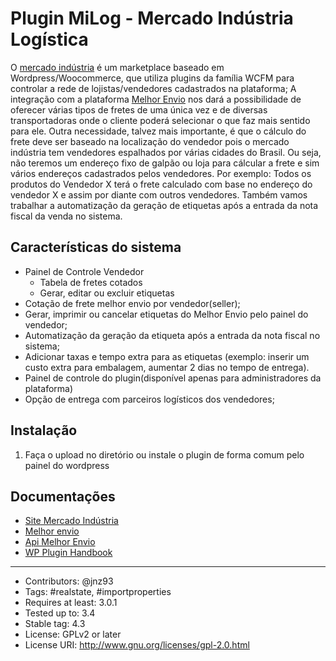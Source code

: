 # Plugin MiLog - Mercado Indústria Logística

O [mercado indústria](https://mercadoindustria.com.br) é um marketplace baseado em Wordpress/Woocommerce, que utiliza plugins da família WCFM para controlar a rede de lojistas/vendedores cadastrados na plataforma;
A integração com a plataforma [Melhor Envio](https://melhorenvio.com.br) nos dará a possibilidade de oferecer várias tipos de fretes de uma única vez e de diversas transportadoras onde o cliente poderá selecionar o que faz mais sentido para ele. Outra necessidade, talvez mais importante, é que o cálculo do frete deve ser baseado na localização do vendedor pois o mercado indústria tem vendedores espalhados por várias cidades do Brasil. Ou seja, não teremos um endereço fixo de galpão ou loja para cálcular a frete e sim vários endereços cadastrados pelos vendedores.
Por exemplo: Todos os produtos do Vendedor X terá o frete calculado com base no endereço do vendedor X e assim por diante com outros vendedores. Também vamos trabalhar a automatização da geração de etiquetas após a entrada da nota fiscal da venda no sistema.

## Características do sistema
* Painel de Controle Vendedor
  * Tabela de fretes cotados
  * Gerar, editar ou excluir etiquetas
* Cotação de frete melhor envio por vendedor(seller);
* Gerar, imprimir ou cancelar etiquetas do Melhor Envio pelo painel do vendedor;
* Automatização da geração da etiqueta após a entrada da nota fiscal no sistema;
* Adicionar taxas e tempo extra para as etiquetas (exemplo: inserir um custo extra para embalagem, aumentar 2 dias no tempo de entrega).
* Painel de controle do plugin(disponível apenas para administradores da plataforma)
* Opção de entrega com parceiros logísticos dos vendedores;


## Instalação
1) Faça o upload no diretório ou instale o plugin de forma comum pelo painel do wordpress

## Documentações
* [Site Mercado Indústria](https://mercadoindustria.com.br)
* [Melhor envio](https://melhorenvio.com.br)
* [Api Melhor Envio](https://docs.menv.io/)
* [WP Plugin Handbook](https://developer.wordpress.org/plugins/)

-----------

* Contributors: @jnz93
* Tags: #realstate, #importproperties
* Requires at least: 3.0.1
* Tested up to: 3.4
* Stable tag: 4.3
* License: GPLv2 or later
* License URI: http://www.gnu.org/licenses/gpl-2.0.html
